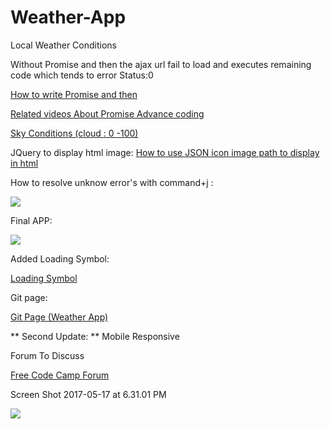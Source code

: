 # Weather-App
Local Weather Conditions

Without Promise and then the ajax url fail to load and executes remaining code which tends to error Status:0

<a href="https://medium.com/coding-design/writing-better-ajax-8ee4a7fb95f ">How to write Promise and then</a>  

<a href="https://www.youtube.com/watch?v=2d7s3spWAzo">Related videos About Promise Advance coding </a>

<a href="http://weather.gfc.state.ga.us/Info/WXexp.aspx"> Sky Conditions (cloud : 0 -100)</a>


JQuery to display html image: 
<a href="http://www.jquerybyexample.net/2013/04/how-to-display-load-images-from-json-file-jquery.html" > How to use JSON icon image path to display in html </a>

How to resolve unknow error's with  command+j :

<img src="http://res.cloudinary.com/duqwfkttw/image/upload/v1495007750/Screen_Shot_2017-05-17_at_2.54.47_AM_cfvhay.png" />


Final APP:

<img src="http://res.cloudinary.com/duqwfkttw/image/upload/v1495007827/Screen_Shot_2017-05-17_at_2.56.41_AM_vzixoy.png" />


Added Loading Symbol:

<a href="http://stackoverflow.com/questions/2509711/display-loading-image-while-post-with-ajax" >Loading Symbol</a>

Git page:

<a href="https://paulnewman-m.github.io/Weather-App/"> Git Page (Weather App)</a>

** Second Update: ** Mobile Responsive

Forum To Discuss

<a href="https://forum.freecodecamp.com/t/one-of-the-best-api-for-weather-app-review-and-lets-discuss/116897"> Free Code Camp Forum</a>


Screen Shot 2017-05-17 at 6.31.01 PM

<img src="http://res.cloudinary.com/duqwfkttw/image/upload/v1495065397/Screen_Shot_2017-05-17_at_6.31.01_PM_i9sweq.png" ></img>
